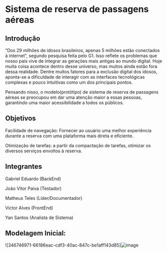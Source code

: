 # Sistema de reserva de passagens aéreas

## Introdução

“Dos 29 milhões de idosos brasileiros, apenas 5 milhões estão conectados à internet”, segundo pesquisa feita pelo 
G1. Isso reflete os problemas que nosso país vive de integrar as gerações mais antigas ao mundo digital. Hoje muita coisa 
acontece dentro desse universo, mas muitos ainda estão fora dessa realidade. Dentre muitos fatores para a exclusão digital dos 
idosos, aponta-se a dificuldade de interagir com as interfaces tecnológicas complexas e pouco intuitivas como um dos 
principais pontos.

Pensando nisso, o modelo(protótipo) de sistema de reserva de passagens aéreas se preocupou em dar uma atenção maior a essas 
pessoas, garantindo uma maior acessibilidade a todos os públicos.

## Objetivos 

Facilidade de navegação: Fornecer ao usuário uma melhor experiência durante a reserva com uma plataforma mais direta e eficiente. 

Otimização de tarefas: a partir da compactação de tarefas, otimizar os diversos serviços envoltos à reserva. 

## Integrantes 

Gabriel Eduardo (BackEnd) 

João Vitor Paiva (Testador) 

Matheus Teles (Líder/Documentador) 

Victor Alves (FrontEnd) 

Yan Santos (Analista de Sistema) 

## Modelagem Inicial: 

![346746971-66186eac-cdf3-40ac-847c-be1aff143d85]![image](https://github.com/user-attachments/assets/5a44f821-b83a-4f9f-9e7f-e8d7a82b0d68)



